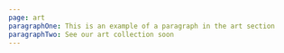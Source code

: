 ```yaml
---
page: art
paragraphOne: This is an example of a paragraph in the art section
paragraphTwo: See our art collection soon
---
```

